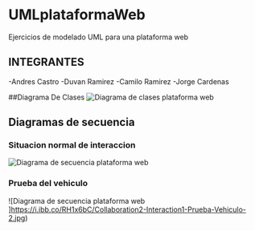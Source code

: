# UMLplataformaWeb
Ejercicios de modelado UML para una plataforma web

## INTEGRANTES
-Andres Castro
-Duvan Ramirez
-Camilo Ramirez
-Jorge Cardenas

##Diagrama De Clases
![Diagrama de clases plataforma web ](https://i.ibb.co/kKkMKXn/Diagrama-De-Clases-Diagrama-De-Clases-0.jpg)


## Diagramas de secuencia

### Situacion normal de interaccion
![Diagrama de secuencia plataforma web ](https://i.ibb.co/LCC9WFQ/Collaboration1-Interaction1-Interaccion-Basica-1.jpg)

### Prueba del vehiculo
![Diagrama de secuencia plataforma web  ]https://i.ibb.co/RH1x6bC/Collaboration2-Interaction1-Prueba-Vehiculo-2.jpg)
